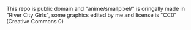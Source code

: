 This repo is public domain
and "anime/smallpixel/" is oringally made in "River City Girls", some graphics edited by me and license is "CC0" (Creative Commons 0)
